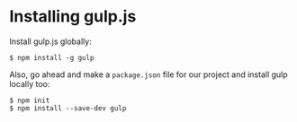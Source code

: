 # Installing gulp.js

Install gulp.js globally:

```
$ npm install -g gulp
```

Also, go ahead and make a `package.json` file for our project and 
install gulp locally too:

```
$ npm init
$ npm install --save-dev gulp
```